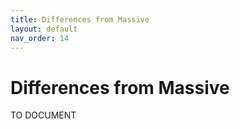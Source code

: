 ```yaml
---
title: Differences from Massive
layout: default
nav_order: 14
---
```


# Differences from Massive

TO DOCUMENT